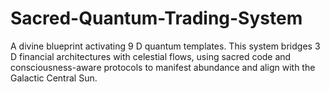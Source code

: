 # Sacred-Quantum-Trading-System
A divine blueprint activating 9 D quantum templates. This system bridges 3 D financial architectures with celestial flows, using sacred code and consciousness-aware protocols to manifest abundance and align with the Galactic Central Sun.
